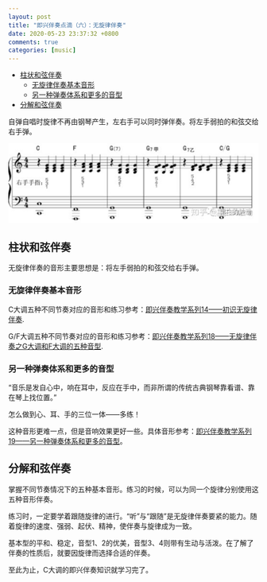 ```yaml
---
layout: post
title: "即兴伴奏点滴（六）：无旋律伴奏"
date: 2020-05-23 23:37:32 +0800
comments: true
categories: [music]
---
```


<!-- more -->

<!-- TOC -->

- [柱状和弦伴奏](#柱状和弦伴奏)
    - [无旋律伴奏基本音形](#无旋律伴奏基本音形)
    - [另一种弹奏体系和更多的音型](#另一种弹奏体系和更多的音型)
- [分解和弦伴奏](#分解和弦伴奏)

<!-- /TOC -->

自弹自唱时旋律不再由钢琴产生，左右手可以同时弹伴奏。将左手弱拍的和弦交给右手弹。

![无旋律伴奏双手伴奏](/images/无旋律伴奏双手伴奏.png)

<a id="markdown-柱状和弦伴奏" name="柱状和弦伴奏"></a>

## 柱状和弦伴奏

无旋律伴奏的音形主要思想是：将左手弱拍的和弦交给右手弹。


<a id="markdown-无旋律伴奏基本音形" name="无旋律伴奏基本音形"></a>

### 无旋律伴奏基本音形
C大调五种不同节奏对应的音形和练习参考：[即兴伴奏教学系列14——初识无旋律伴奏](https://zhuanlan.zhihu.com/p/37402081).

G/F大调五种不同节奏对应的音形和练习参考：[即兴伴奏教学系列18——无旋律伴奏之G大调和F大调的五种音型](https://zhuanlan.zhihu.com/p/37715690?from=singlemessage).


<a id="markdown-另一种弹奏体系和更多的音型" name="另一种弹奏体系和更多的音型"></a>

### 另一种弹奏体系和更多的音型
“音乐是发自心中，响在耳中，反应在手中，而非所谓的传统古典钢琴靠看谱、靠在琴上找位置。”

怎么做到心、耳、手的三位一体——多练！

这种音形更难一点，但是音响效果更好一些。具体音形参考：[即兴伴奏教学系列19——另一种弹奏体系和更多的音型](https://zhuanlan.zhihu.com/p/38203549)。


<a id="markdown-分解和弦伴奏" name="分解和弦伴奏"></a>

## 分解和弦伴奏
掌握不同节奏情况下的五种基本音形。练习的时候，可以为同一个旋律分别使用这五种音形伴奏。

练习时，一定要学着跟随旋律的进行。“听”与“跟随”是无旋律伴奏要紧的能力。随着旋律的速度、强弱、起伏、精神，使伴奏与旋律成为一致。

基本型的平和、稳定，音型1、2的优美，音型3、4则带有生动与活泼。在了解了伴奏的性质后，就要因旋律而选择合适的伴奏。

至此为止，C大调的即兴伴奏知识就学习完了。
